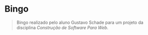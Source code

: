 # Bingo 
> Bingo realizado pelo aluno Gustavo Schade para um projeto da disciplina *Construção de Software Para Web*.

